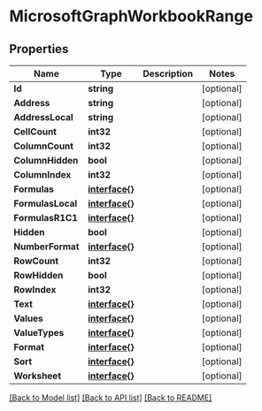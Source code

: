 # MicrosoftGraphWorkbookRange

## Properties

Name | Type | Description | Notes
------------ | ------------- | ------------- | -------------
**Id** | **string** |  | [optional] 
**Address** | **string** |  | [optional] 
**AddressLocal** | **string** |  | [optional] 
**CellCount** | **int32** |  | [optional] 
**ColumnCount** | **int32** |  | [optional] 
**ColumnHidden** | **bool** |  | [optional] 
**ColumnIndex** | **int32** |  | [optional] 
**Formulas** | [**interface{}**](.md) |  | [optional] 
**FormulasLocal** | [**interface{}**](.md) |  | [optional] 
**FormulasR1C1** | [**interface{}**](.md) |  | [optional] 
**Hidden** | **bool** |  | [optional] 
**NumberFormat** | [**interface{}**](.md) |  | [optional] 
**RowCount** | **int32** |  | [optional] 
**RowHidden** | **bool** |  | [optional] 
**RowIndex** | **int32** |  | [optional] 
**Text** | [**interface{}**](.md) |  | [optional] 
**Values** | [**interface{}**](.md) |  | [optional] 
**ValueTypes** | [**interface{}**](.md) |  | [optional] 
**Format** | [**interface{}**](.md) |  | [optional] 
**Sort** | [**interface{}**](.md) |  | [optional] 
**Worksheet** | [**interface{}**](.md) |  | [optional] 

[[Back to Model list]](../README.md#documentation-for-models) [[Back to API list]](../README.md#documentation-for-api-endpoints) [[Back to README]](../README.md)


